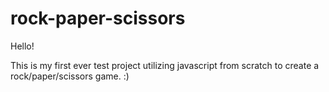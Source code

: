 # rock-paper-scissors

Hello!

This is my first ever test project utilizing javascript from scratch to create a rock/paper/scissors game. :)